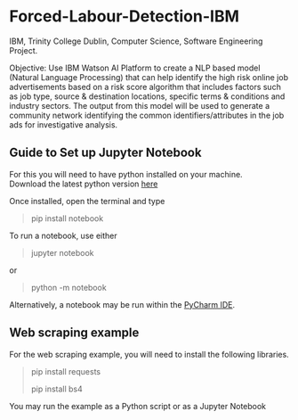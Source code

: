 # Forced-Labour-Detection-IBM

IBM, Trinity College Dublin, Computer Science, Software Engineering Project.

Objective:
Use IBM Watson AI Platform to create a NLP based model (Natural Language Processing) that can help identify the high risk online job advertisements based on a risk score algorithm that includes factors such as job type, source & destination locations, specific terms & conditions and industry sectors. The output from this model will be used to generate a community network identifying the common identifiers/attributes in the job ads for investigative analysis.

## Guide to Set up Jupyter Notebook

For this you will need to have python installed on your machine.  
Download the latest python version [here](https://www.python.org/downloads/)

Once installed, open the terminal and type
>pip install notebook

To run a notebook, use either
>jupyter notebook  

or
>python -m notebook

Alternatively, a notebook may be run within the [PyCharm IDE](https://www.jetbrains.com/pycharm/).

## Web scraping example

For the web scraping example, you will need to install the following libraries.
>pip install requests
>
>pip install bs4

You may run the example as a Python script or as a Jupyter Notebook
